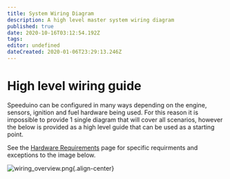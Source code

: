 ```yaml
---
title: System Wiring Diagram
description: A high level master system wiring diagram
published: true
date: 2020-10-16T03:12:54.192Z
tags: 
editor: undefined
dateCreated: 2020-01-06T23:29:13.246Z
---
```


# High level wiring guide

Speeduino can be configured in many ways depending on the engine, sensors, ignition and fuel hardware being used. For this reason it is impossible to provide 1 single diagram that will cover all scenarios, however the below is provided as a high level guide that can be used as a starting point. 

See the [Hardware Requirements](/Hardware_requirements) page for specific requirments and exceptions to the image below.  

![wiring_overview.png](/img/wiring/wiring_overview.png){.align-center}